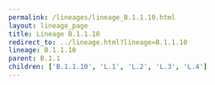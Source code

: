 ```yaml
---
permalink: /lineages/lineage_B.1.1.10.html
layout: lineage_page
title: Lineage B.1.1.10
redirect_to: ../lineage.html?lineage=B.1.1.10
lineage: B.1.1.10
parent: B.1.1
children: ['B.1.1.10', 'L.1', 'L.2', 'L.3', 'L.4']
---
```

